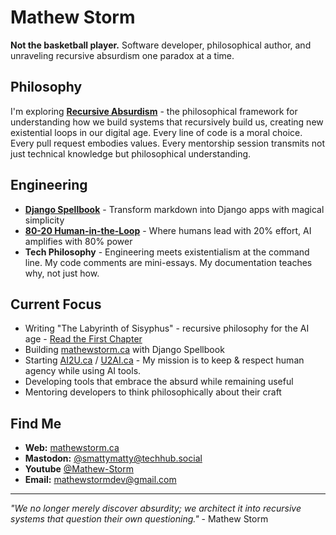# Mathew Storm

**Not the basketball player.** Software developer, philosophical author, and unraveling recursive absurdism one paradox at a time.

## Philosophy

I'm exploring **[Recursive Absurdism](https://mathewstorm.ca/philo/the-recursive-absurd/)** - the philosophical framework for understanding how we build systems that recursively build us, creating new existential loops in our digital age. Every line of code is a moral choice. Every pull request embodies values. Every mentorship session transmits not just technical knowledge but philosophical understanding.

## Engineering

- **[Django Spellbook](https://django-spellbook.org/)** - Transform markdown into Django apps with magical simplicity
- **[80-20 Human-in-the-Loop]([https://mathewstorm.ca/projects/80-20-hitl](https://github.com/80-20-Human-In-The-Loop/Community/wiki))** - Where humans lead with 20% effort, AI amplifies with 80% power
- **Tech Philosophy** - Engineering meets existentialism at the command line. My code comments are mini-essays. My documentation teaches why, not just how.

## Current Focus

- Writing "The Labyrinth of Sisyphus" - recursive philosophy for the AI age - [Read the First Chapter](https://mathewstorm.ca/philo/book/Chapter%201%20-%20The%20Arrival/)
- Building [mathewstorm.ca](https://mathewstorm.ca) with Django Spellbook
- Starting [AI2U.ca](https://ai2u.ca) / [U2AI.ca](https://u2ai.ca) - My mission is to keep & respect human agency while using AI tools. 
- Developing tools that embrace the absurd while remaining useful
- Mentoring developers to think philosophically about their craft

## Find Me

- **Web:** [mathewstorm.ca](https://mathewstorm.ca)
- **Mastodon:** [@smattymatty@techhub.social](https://techhub.social/@smattymatty)
- **Youtube** [@Mathew-Storm](https://www.youtube.com/@Mathew-Storm/)
- **Email:** mathewstormdev@gmail.com

---
*"We no longer merely discover absurdity; we architect it into recursive systems that question their own questioning."* - Mathew Storm
